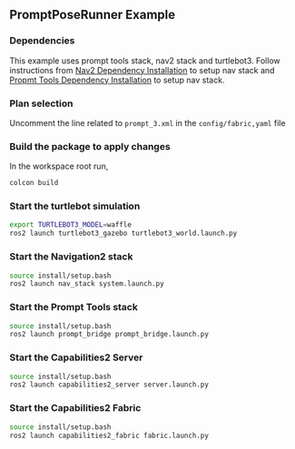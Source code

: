 ## PromptPoseRunner Example

### Dependencies

This example uses prompt tools stack, nav2 stack and turtlebot3. Follow instructions from [Nav2 Dependency Installation](../../docs/nav2_setup.md) to setup nav stack and [Propmt Tools Dependency Installation](../../docs/prompt_tools_setup.md) to setup nav stack.

### Plan selection

Uncomment the  line related to `prompt_3.xml` in the `config/fabric,yaml` file

### Build the package to apply changes

In the workspace root run,

```bash
colcon build
```

### Start the turtlebot simulation

```bash
export TURTLEBOT3_MODEL=waffle
ros2 launch turtlebot3_gazebo turtlebot3_world.launch.py
```

### Start the Navigation2 stack

```bash
source install/setup.bash
ros2 launch nav_stack system.launch.py
```

### Start the Prompt Tools stack

```bash
source install/setup.bash
ros2 launch prompt_bridge prompt_bridge.launch.py
```

### Start the Capabilities2 Server

```bash
source install/setup.bash
ros2 launch capabilities2_server server.launch.py
```

### Start the Capabilities2 Fabric

```bash
source install/setup.bash
ros2 launch capabilities2_fabric fabric.launch.py
```